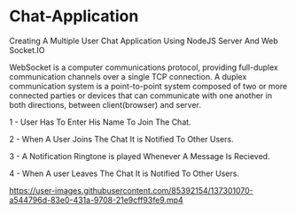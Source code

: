 # Chat-Application
Creating A Multiple User Chat Application Using NodeJS Server And Web Socket.IO

WebSocket is a computer communications protocol, providing full-duplex communication channels over a single TCP connection.
A duplex communication system is a point-to-point system composed of two or more connected parties or devices that can communicate with one another in both directions, between client(browser) and server.


1 - User Has To Enter His Name To Join The Chat.

2 - When A User Joins The Chat It is Notified To Other Users.
  
3 - A Notification Ringtone is played Whenever A Message Is Recieved.

4 - When A user Leaves The Chat It is Notified To Other Users.
  


https://user-images.githubusercontent.com/85392154/137301070-a544796d-83e0-431a-9708-21e9cff93fe9.mp4

